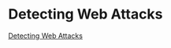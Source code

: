 # Detecting Web Attacks

[Detecting Web Attacks](https://tryhackme.com/room/detectingwebattacks)







